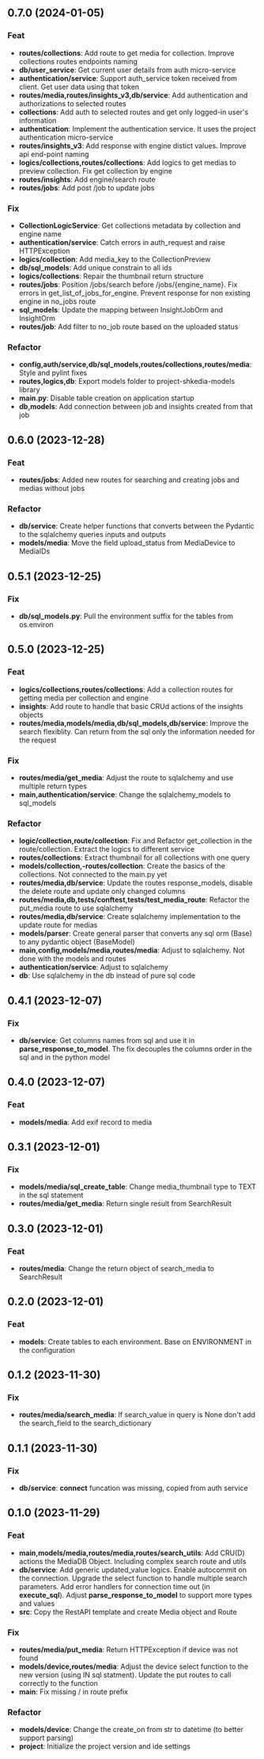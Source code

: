 ## 0.7.0 (2024-01-05)

### Feat

- **routes/collections**: Add route to get media for collection. Improve collections routes endpoints naming
- **db/user_service**: Get current user details from auth micro-service
- **authentication/service**: Support auth_service token received from client. Get user data using that token
- **routes/media,routes/insights_v3,db/service**: Add authentication and authorizations to selected routes
- **collections**: Add auth to selected routes and get only logged-in user's information
- **authentication**: Implement the authentication service. It uses the project authentication micro-service
- **routes/insights_v3**: Add response with engine distict values. Improve api end-point naming
- **logics/collections,routes/collections**: Add logics to get medias to preview collection. Fix get collection by engine
- **routes/insights**: Add engine/search route
- **routes/jobs**: Add post /job to update jobs

### Fix

- **CollectionLogicService**: Get collections metadata by collection and engine name
- **authentication/service**: Catch errors in auth_request and raise HTTPException
- **logics/collection**: Add media_key to the CollectionPreview
- **db/sql_models**: Add unique constrain to all ids
- **logics/collections**: Repair the thumbnail return structure
- **routes/jobs**: Position /jobs/search before /jobs/{engine_name}. Fix errors in get_list_of_jobs_for_engine. Prevent response for non existing engine in no_jobs route
- **sql_models**: Update the mapping between InsightJobOrm and InsightOrm
- **routes/job**: Add filter to no_job route based on the uploaded status

### Refactor

- **config,auth/service,db/sql_models,routes/collections,routes/media**: Style and pylint fixes
- **routes,logics,db**: Export models folder to project-shkedia-models library
- **main.py**: Disable table creation on application startup
- **db,models**: Add connection between job and insights created from that job

## 0.6.0 (2023-12-28)

### Feat

- **routes/jobs**: Added new routes for searching and creating jobs and medias without jobs

### Refactor

- **db/service**: Create helper functions that converts between the Pydantic to the sqlalchemy queries inputs and outputs
- **models/media**: Move the field upload_status from MediaDevice to MediaIDs

## 0.5.1 (2023-12-25)

### Fix

- **db/sql_models.py**: Pull the environment suffix for the tables from os.environ

## 0.5.0 (2023-12-25)

### Feat

- **logics/collections,routes/collections**: Add a collection routes for getting media per collection and engine
- **insights**: Add route to handle that basic CRUd actions of the insights objects
- **routes/media,models/media,db/sql_models,db/service**: Improve the search flexiblity. Can return from the sql only the information needed for the request

### Fix

- **routes/media/get_media**: Adjust the route to sqlalchemy and use multiple return types
- **main,authentication/service**: Change the sqlalchemy_models to sql_models

### Refactor

- **logic/collection,route/collection**: Fix and Refactor get_collection in the route/collection. Extract the logics to different service
- **routes/collections**: Extract thumbnail for all collections with one query
- **models/collection,-routes/collection**: Create the basics of the collections. Not connected to the main.py yet
- **routes/media,db/service**: Update the routes response_models, disable the delete route and update only changed columns
- **routes/media,db,tests/conftest,tests/test_media_route**: Refactor the put_media route to use sqlalchemy
- **routes/media,db/service**: Create sqlalchemy implementation to the update route for medias
- **models/parser**: Create general parser that converts any sql orm (Base) to any pydantic object (BaseModel)
- **main,config,models/media,routes/media**: Adjust to sqlalchemy. Not done with the models and routes
- **authentication/service**: Adjust to sqlalchemy
- **db**: Use sqlalchemy in the db instead of pure sql code

## 0.4.1 (2023-12-07)

### Fix

- **db/service**: Get columns names from sql and use it in __parse_response_to_model__. The fix decouples the columns order in the sql and in the python model

## 0.4.0 (2023-12-07)

### Feat

- **models/media**: Add exif record to media

## 0.3.1 (2023-12-01)

### Fix

- **models/media/sql_create_table**: Change media_thumbnail type to TEXT in the sql statement
- **routes/media/get_media**: Return single result from SearchResult

## 0.3.0 (2023-12-01)

### Feat

- **routes/media**: Change the return object of search_media to SearchResult

## 0.2.0 (2023-12-01)

### Feat

- **models**: Create tables to each environment. Base on ENVIRONMENT in the configuration

## 0.1.2 (2023-11-30)

### Fix

- **routes/media/search_media**: If search_value in query is None don't add the search_field to the search_dictionary

## 0.1.1 (2023-11-30)

### Fix

- **db/service**: __connect__ funcation was missing, copied from auth service

## 0.1.0 (2023-11-29)

### Feat

- **main,models/media,routes/media,routes/search_utils**: Add CRU(D) actions the MediaDB Object. Including complex search route and utils
- **db/service**: Add generic updated_value logics. Enable autocommit on the connection. Upgrade the select function to handle multiple search parameters. Add error handlers for connection time out (in __execute_sql__). Adjust __parse_response_to_model__ to support more types and values
- **src**: Copy the RestAPI template and create Media object and Route

### Fix

- **routes/media/put_media**: Return HTTPException if device was not found
- **models/device,routes/media**: Adjust the device select function to the new version (using IN sql statment). Update the put routes to call correctly to the function
- **main**: Fix missing / in route prefix

### Refactor

- **models/device**: Change the create_on from str to datetime (to better support parsing)
- **project**: Initialize the project version and ide settings
